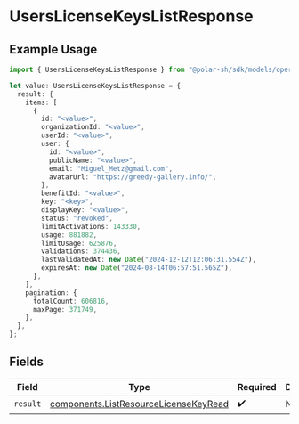 # UsersLicenseKeysListResponse

## Example Usage

```typescript
import { UsersLicenseKeysListResponse } from "@polar-sh/sdk/models/operations";

let value: UsersLicenseKeysListResponse = {
  result: {
    items: [
      {
        id: "<value>",
        organizationId: "<value>",
        userId: "<value>",
        user: {
          id: "<value>",
          publicName: "<value>",
          email: "Miguel_Metz@gmail.com",
          avatarUrl: "https://greedy-gallery.info/",
        },
        benefitId: "<value>",
        key: "<key>",
        displayKey: "<value>",
        status: "revoked",
        limitActivations: 143330,
        usage: 881882,
        limitUsage: 625876,
        validations: 374436,
        lastValidatedAt: new Date("2024-12-12T12:06:31.554Z"),
        expiresAt: new Date("2024-08-14T06:57:51.565Z"),
      },
    ],
    pagination: {
      totalCount: 606816,
      maxPage: 371749,
    },
  },
};
```

## Fields

| Field                                                                                          | Type                                                                                           | Required                                                                                       | Description                                                                                    |
| ---------------------------------------------------------------------------------------------- | ---------------------------------------------------------------------------------------------- | ---------------------------------------------------------------------------------------------- | ---------------------------------------------------------------------------------------------- |
| `result`                                                                                       | [components.ListResourceLicenseKeyRead](../../models/components/listresourcelicensekeyread.md) | :heavy_check_mark:                                                                             | N/A                                                                                            |